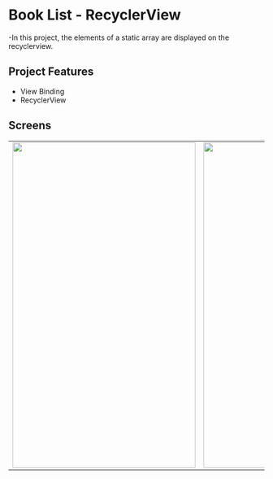 # Book List - RecyclerView
-In this project, the elements of a static array are displayed on the recyclerview.

## Project Features
- View Binding
- RecyclerView

## Screens

<table>
  <tr>
    <td><img src="https://raw.githubusercontent.com/yurtseven/recyclerview/master/Screenshot/Screenshot_20220925_231830.png" height="640" width="360"></td>
    <td><img src="https://raw.githubusercontent.com/yurtseven/recyclerview/master/Screenshot/Screenshot_20220925_232000.png" height="640" width="360"></td>
  </tr>
</table>
